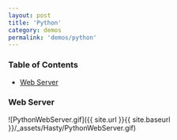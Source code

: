 ```yaml
---
layout: post
title: 'Python'
category: demos
permalink: 'demos/python'
---
```


### Table of Contents
* [Web Server](#web-server)

### Web Server
![PythonWebServer.gif]({{ site.url }}{{ site.baseurl }}/_assets/Hasty/PythonWebServer.gif)
